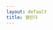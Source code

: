 ```yaml
---
layout: default
title: 캘린더
---
```


<div id="calendar"></div>

<script>
document.addEventListener('DOMContentLoaded', function() {
  var calendarEl = document.getElementById('calendar');
  window.calendar = new FullCalendar.Calendar(calendarEl, {
    initialView: 'dayGridMonth',
    headerToolbar: {
      left: '',
      center: 'title',
      right: 'prev,next today' 
    },
    events: [
      {% for post in site.posts %}
      {
        title: '{{ post.title | escape }}',
        start: '{{ post.date | date: "%Y-%m-%d" }}',
        url: '{{ post.url | relative_url }}',
        className: 'post-event',
        extendedProps: {
          post_id: '{{ post.id }}',
          category: 'post'
        }
      },
      {% endfor %}
      {% for review in site.paper_reviews %}
      {
        title: '{{ review.title | escape }}',
        start: '{{ review.date | date: "%Y-%m-%d" }}',
        url: '{{ review.url | relative_url }}',
        className: 'paper-review-event',
        extendedProps: {
          post_id: '{{ review.id }}',
          category: 'paper_review'
        }
      },
      {% endfor %}
      {% for reading in site.further_readings %}
      {
        title: '{{ reading.title | escape }}',
        start: '{{ reading.date | date: "%Y-%m-%d" }}',
        url: '{{ reading.url | relative_url }}',
        className: 'further-reading-event',
        extendedProps: {
          post_id: '{{ reading.id }}',
          category: 'further_reading'
        }
      },
      {% endfor %}
      {% for log in site.dev_logs %}
      {
        title: '{{ log.title | escape }}',
        start: '{{ log.date | date: "%Y-%m-%d" }}',
        url: '{{ log.url | relative_url }}',
        className: 'dev-log-event',
        extendedProps: {
          post_id: '{{ log.id }}',
          category: 'dev_log'
        }
      },
      {% endfor %}
    ],
    eventClick: function(info) {
      info.jsEvent.preventDefault();
      if (info.event.url) {
        window.location.href = info.event.url;
      }
    },
    eventContent: function(arg) {
      return {
        html: '<div class="fc-event-title" style="white-space: normal; overflow: hidden; text-overflow: ellipsis;">' + arg.event.title + '</div>'
      };
    },
    dayCellContent: function(arg) {
      return {
        html: '<div class="fc-daygrid-day-number">' + arg.dayNumberText + '</div>'
      };
    },
    eventDidMount: function(info) {
      info.el.setAttribute('title', info.event.title);
    }
  });
  window.calendar.render();
});
</script>